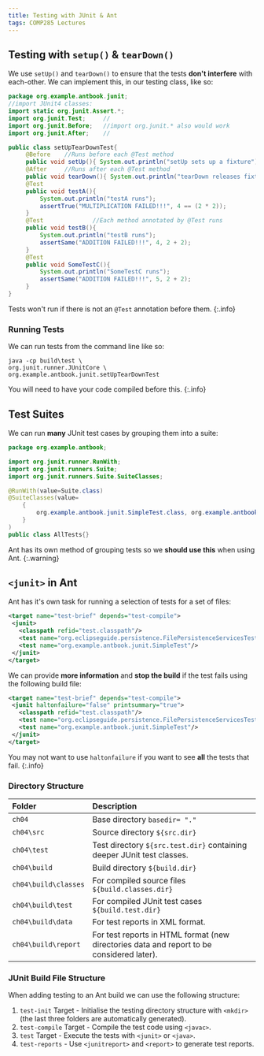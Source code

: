 ```yaml
---
title: Testing with JUnit & Ant
tags: COMP285 Lectures
---
```

## Testing with `setup()` & `tearDown()`
We use `setUp()` and `tearDown()` to ensure that the tests **don't interfere** with each-other. We can implement this, in our testing class, like so:

```java
package org.example.antbook.junit;
//import JUnit4 classes:
import static org.junit.Assert.*;
import org.junit.Test;     //
import org.junit.Before;   //import org.junit.* also would work
import org.junit.After;    //

public class setUpTearDownTest{
     @Before    //Runs before each @Test method
     public void setUp(){ System.out.println("setUp sets up a fixture"); }
     @After     //Runs after each @Test method
     public void tearDown(){ System.out.println("tearDown releases fixture"); }
     @Test
     public void testA(){ 
         System.out.println("testA runs"); 
         assertTrue("MULTIPLICATION FAILED!!!", 4 == (2 * 2));  
     }     
     @Test              //Each method annotated by @Test runs
     public void testB(){ 
         System.out.println("testB runs"); 
         assertSame("ADDITION FAILED!!!", 4, 2 + 2); 
     }    
     @Test 
     public void SomeTestC(){ 
         System.out.println("SomeTestC runs"); 
         assertSame("ADDITION FAILED!!!", 5, 2 + 2); 
     }
}
```

Tests won't run if there is not an `@Test` annotation before them.
{:.info}

### Running Tests
We can run tests from the command line like so:

```
java -cp build\test \
org.junit.runner.JUnitCore \
org.example.antbook.junit.setUpTearDownTest
```

You will need to have your code compiled before this.
{:.info}

## Test Suites
We can run **many** JUnit test cases by grouping them into a suite:

```java
package org.example.antbook;

import org.junit.runner.RunWith;
import org.junit.runners.Suite;
import org.junit.runners.Suite.SuiteClasses;

@RunWith(value=Suite.class)
@SuiteClasses(value=
	{
		org.example.antbook.junit.SimpleTest.class, org.example.antbook.junit.setUpTearDownTest.class,	org.eclipseguide.persistence.FilePersistenceServicesTest.class
	}
)
public class AllTests{}
```

Ant has its own method of grouping tests so we **should use this** when using Ant.
{:.warning}

## `<junit>` in Ant
Ant has it's own task for running a selection of tests for a set of files:

```xml
<target name="test-brief" depends="test-compile">
 <junit>
   <classpath refid="test.classpath"/>
   <test name="org.eclipseguide.persistence.FilePersistenceServicesTest"/>
   <test name="org.example.antbook.junit.SimpleTest"/>
 </junit>
</target>
```

We can provide **more information** and **stop the build** if the test fails using the following build file:

```xml
<target name="test-brief" depends="test-compile">
 <junit haltonfailure="false" printsummary="true"> 
   <classpath refid="test.classpath"/>
   <test name="org.eclipseguide.persistence.FilePersistenceServicesTest"/>
   <test name="org.example.antbook.junit.SimpleTest"/>
 </junit>
</target>
```

You may not want to use `haltonfailure` if you want to see **all** the tests that fail.
{:.info}

### Directory Structure

| Folder | Description |
| :-- | :-- |
| `ch04` | Base  directory `basedir= "."` |
| `ch04\src` | Source  directory `${src.dir}`
| `ch04\test` | Test  directory `${src.test.dir}` containing deeper JUnit test classes. |
| `ch04\build` | Build directory `${build.dir}` |
| `ch04\build\classes` | For compiled source files `${build.classes.dir}` |
| `ch04\build\test` | For compiled JUnit test cases `${build.test.dir}` |
| `ch04\build\data` | For test reports in XML format. |
| `ch04\build\report` | For test reports in HTML format (new directories data  and report to be considered later). |

### JUnit Build File Structure
When adding testing to an Ant build we can use the following structure:

1. `test-init` Target - Initialise the testing directory structure with `<mkdir>` (the last three folders are automatically generated).
1. `test-compile` Target - Compile the test code using `<javac>`.
1. `test` Target - Execute the tests with `<junit>` or `<java>`.
1. `test-reports` - Use `<junitreport>` and `<report>` to generate test reports. 
